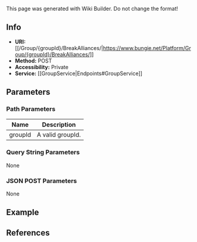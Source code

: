 <span class="wiki-builder">This page was generated with Wiki Builder. Do not change the format!</span>

## Info

* **URI:** [[/Group/{groupId}/BreakAlliances/|https://www.bungie.net/Platform/Group/{groupId}/BreakAlliances/]]
* **Method:** POST
* **Accessibility:** Private
* **Service:** [[GroupService|Endpoints#GroupService]]

## Parameters
### Path Parameters
Name | Description
---- | -----------
groupId | A valid groupId.

### Query String Parameters
None

### JSON POST Parameters
None

## Example


## References
